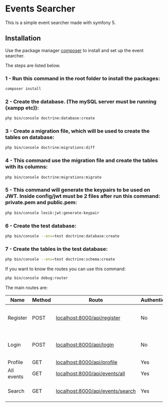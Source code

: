 # Events Searcher

This is a simple event searcher made with symfony 5.

## Installation

Use the package manager [composer](https://getcomposer.org/) to install and set up the event searcher.

The steps are listed below.


### 1 - Run this command in the root folder to install the packages: 
```bash
composer install
```

### 2 - Create the database. (The mySQL server must be running (xampp etc)):
```bash
php bin/console doctrine:database:create
```

### 3 - Create a migration file, which will be used to create the tables on database:
```bash
php bin/console doctrine:migrations:diff
```

### 4 - This command use the migration file and create the tables with its columns:
```bash
php bin/console doctrine:migrations:migrate
```

### 5 - This command will generate the keypairs to be used on JWT. Inside config/jwt must be 2 files after run this command: private.pem and public.pem:
```bash
php bin/console lexik:jwt:generate-keypair
```

### 6 - Create the test database:
```bash
php bin/console --env=test doctrine:database:create
```

### 7 - Create the tables in the test database:
```bash
php bin/console --env=test doctrine:schema:create
```

If you want to know the routes you can use this command: 
```bash
php bin/console debug:router
```

The main routes are:

| Name | Method | Route | Authenticated | Request Sample |
| ------ | ------ | ------ | ------ | ------ |
| Register | POST | [localhost:8000/api/register](PlGh) | No | { "email": "test@test.com", "password": "123456" } |
| Login | POST | [localhost:8000/api/login](PlDb) | No | { "email": "test@test.com", "password": "123456" } |
| Profile | GET | [localhost:8000/api/profile](PlGd) | Yes | |
| All events | GET | [localhost:8000/api/events/all](PlOd) | Yes | |
| Search | GET | [localhost:8000/api/events/search](PlMe) | Yes | /api/events/search?term={term}&date={yyyy-mm-dd} |




 

